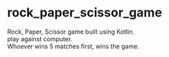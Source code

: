 # rock_paper_scissor_game
Rock, Paper, Scissor game built using Kotlin.<br>
play against computer.<br> 
Whoever wins 5 matches first, wins the game.
